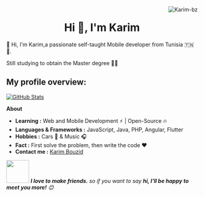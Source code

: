 <img align ="right" src="https://komarev.com/ghpvc/?username=Karim-bz&label=Profile%20views&color=0e75b6&style=flat" alt="Karim-bz">
<h1 align="center">Hi 👋, I'm Karim</h1>

👋 Hi, I'm Karim,a passionate self-taught Mobile developer from Tunisia 🇹🇳🚀. 
<p>Still studying to obtain the Master degree 🧑‍🎓</p>

## My profile overview:

<a href="https://github.com/Karim-bz">
<img align="center" src="https://github-readme-stats.vercel.app/api?username=Karim-bz&show_icons=true&theme=light&line_height=27" alt="GitHub Stats"/>
</a>

**About**

-  **Learning :** Web and Mobile Development :zap: | Open-Source :fire:    
-  **Languages & Frameworks :** JavaScript, Java, PHP, Angular, Flutter
-  **Hobbies :** Cars 🚗 & Music :headphones:
-  **Fact :** First solve the problem, then write the code :heart:
-  **Contact me :** [Karim Bouzid](mailto:kaarimbouzid@gmail.com)

<img src="https://media.giphy.com/media/LnQjpWaON8nhr21vNW/giphy.gif" width="60"> <em><b>I love to make friends.</b> so if you want to say <b>hi, I'll be happy to meet you more!</b> 😊</em>

<!--
**Karim-bz/Karim-bz** is a ✨ _special_ ✨ repository because its `README.md` (this file) appears on your GitHub profile.

Here are some ideas to get you started:

- 🔭 I’m currently working on ...
- 🌱 I’m currently learning ...
- 👯 I’m looking to collaborate on ...
- 🤔 I’m looking for help with ...
- 💬 Ask me about ...
- 📫 How to reach me: ...
- 😄 Pronouns: ...
- ⚡ Fun fact: ...
-->
